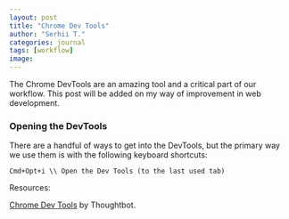 ```yaml
---
layout: post
title: "Chrome Dev Tools"
author: "Serhii T."
categories: journal
tags: [workflow]
image:
---
```


The Chrome DevTools are an amazing tool and a critical part of our workflow.
This post will be added on my way of improvement in web development.

### Opening the DevTools

There are a handful of ways to get into the DevTools, but the primary way we use them is with the following keyboard shortcuts:

```
Cmd+Opt+i \\ Open the Dev Tools (to the last used tab)
```

Resources:

[Chrome Dev Tools](https://thoughtbot.com/upcase/videos/chrome-dev-tools) by Thoughtbot.
